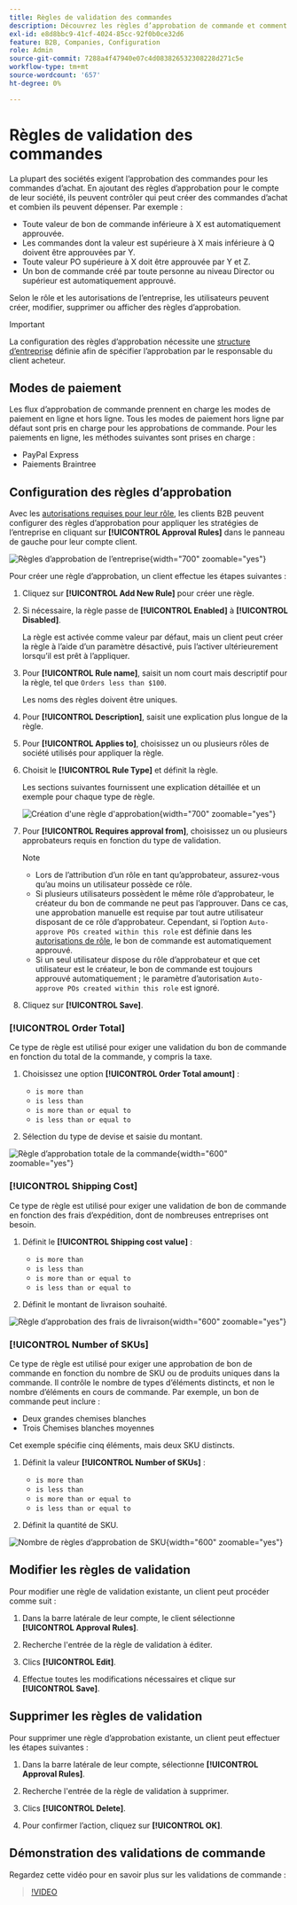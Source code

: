 ```yaml
---
title: Règles de validation des commandes
description: Découvrez les règles d’approbation de commande et comment les administrateurs de la société peuvent les définir sur le storefront.
exl-id: e8d8bbc9-41cf-4024-85cc-92f0b0ce32d6
feature: B2B, Companies, Configuration
role: Admin
source-git-commit: 7288a4f47940e07c4d083826532308228d271c5e
workflow-type: tm+mt
source-wordcount: '657'
ht-degree: 0%

---
```


# Règles de validation des commandes

La plupart des sociétés exigent l’approbation des commandes pour les commandes d’achat. En ajoutant des règles d’approbation pour le compte de leur société, ils peuvent contrôler qui peut créer des commandes d’achat et combien ils peuvent dépenser. Par exemple :

* Toute valeur de bon de commande inférieure à X est automatiquement approuvée.
* Les commandes dont la valeur est supérieure à X mais inférieure à Q doivent être approuvées par Y.
* Toute valeur PO supérieure à X doit être approuvée par Y et Z.
* Un bon de commande créé par toute personne au niveau Director ou supérieur est automatiquement approuvé.

Selon le rôle et les autorisations de l’entreprise, les utilisateurs peuvent créer, modifier, supprimer ou afficher des règles d’approbation.

>[!IMPORTANT]
>
>La configuration des règles d’approbation nécessite une [structure d’entreprise](account-company-structure.md) définie afin de spécifier l’approbation par le responsable du client acheteur.

## Modes de paiement

Les flux d’approbation de commande prennent en charge les modes de paiement en ligne et hors ligne. Tous les modes de paiement hors ligne par défaut sont pris en charge pour les approbations de commande. Pour les paiements en ligne, les méthodes suivantes sont prises en charge :

* PayPal Express
* Paiements Braintree


## Configuration des règles d’approbation

Avec les [autorisations requises pour leur rôle](account-company-roles-permissions.md), les clients B2B peuvent configurer des règles d’approbation pour appliquer les stratégies de l’entreprise en cliquant sur **[!UICONTROL Approval Rules]** dans le panneau de gauche pour leur compte client.

![Règles d’approbation de l’entreprise](./assets/approval-rules.png){width="700" zoomable="yes"}

Pour créer une règle d’approbation, un client effectue les étapes suivantes :

1. Cliquez sur **[!UICONTROL Add New Rule]** pour créer une règle.

1. Si nécessaire, la règle passe de **[!UICONTROL Enabled]** à **[!UICONTROL Disabled]**.

   La règle est activée comme valeur par défaut, mais un client peut créer la règle à l’aide d’un paramètre désactivé, puis l’activer ultérieurement lorsqu’il est prêt à l’appliquer.

1. Pour **[!UICONTROL Rule name]**, saisit un nom court mais descriptif pour la règle, tel que `Orders less than $100`.

   Les noms des règles doivent être uniques.

1. Pour **[!UICONTROL Description]**, saisit une explication plus longue de la règle.

1. Pour **[!UICONTROL Applies to]**, choisissez un ou plusieurs rôles de société utilisés pour appliquer la règle.

1. Choisit le **[!UICONTROL Rule Type]** et définit la règle.

   Les sections suivantes fournissent une explication détaillée et un exemple pour chaque type de règle.

   ![Création d&#39;une règle d&#39;approbation](./assets/approval-rules-create.png){width="700" zoomable="yes"}

1. Pour **[!UICONTROL Requires approval from]**, choisissez un ou plusieurs approbateurs requis en fonction du type de validation.

   >[!NOTE]
   >
   >* Lors de l’attribution d’un rôle en tant qu’approbateur, assurez-vous qu’au moins un utilisateur possède ce rôle.
   >* Si plusieurs utilisateurs possèdent le même rôle d’approbateur, le créateur du bon de commande ne peut pas l’approuver. Dans ce cas, une approbation manuelle est requise par tout autre utilisateur disposant de ce rôle d’approbateur. Cependant, si l’option `Auto-approve POs created within this role` est définie dans les [autorisations de rôle](account-company-roles-permissions.md), le bon de commande est automatiquement approuvé.
   >* Si un seul utilisateur dispose du rôle d’approbateur et que cet utilisateur est le créateur, le bon de commande est toujours approuvé automatiquement ; le paramètre d’autorisation `Auto-approve POs created within this role` est ignoré.

1. Cliquez sur **[!UICONTROL Save]**.

### [!UICONTROL Order Total]

Ce type de règle est utilisé pour exiger une validation du bon de commande en fonction du total de la commande, y compris la taxe.

1. Choisissez une option **[!UICONTROL Order Total amount]** :

   * `is more than`
   * `is less than`
   * `is more than or equal to`
   * `is less than or equal to`

1. Sélection du type de devise et saisie du montant.

![Règle d’approbation totale de la commande](./assets/approval-rules-order-total.png){width="600" zoomable="yes"}

### [!UICONTROL Shipping Cost]

Ce type de règle est utilisé pour exiger une validation de bon de commande en fonction des frais d’expédition, dont de nombreuses entreprises ont besoin.

1. Définit le **[!UICONTROL Shipping cost value]** :

   * `is more than`
   * `is less than`
   * `is more than or equal to`
   * `is less than or equal to`

1. Définit le montant de livraison souhaité.

![Règle d’approbation des frais de livraison](./assets/approval-rules-shipping-cost.png){width="600" zoomable="yes"}

### [!UICONTROL Number of SKUs]

Ce type de règle est utilisé pour exiger une approbation de bon de commande en fonction du nombre de SKU ou de produits uniques dans la commande. Il contrôle le nombre de types d’éléments distincts, et non le nombre d’éléments en cours de commande. Par exemple, un bon de commande peut inclure :

* Deux grandes chemises blanches
* Trois Chemises blanches moyennes

Cet exemple spécifie cinq éléments, mais deux SKU distincts.

1. Définit la valeur **[!UICONTROL Number of SKUs]** :

   * `is more than`
   * `is less than`
   * `is more than or equal to`
   * `is less than or equal to`

1. Définit la quantité de SKU.

![Nombre de règles d’approbation de SKU](./assets/approval-rules-number-skus.png){width="600" zoomable="yes"}

## Modifier les règles de validation

Pour modifier une règle de validation existante, un client peut procéder comme suit :

1. Dans la barre latérale de leur compte, le client sélectionne **[!UICONTROL Approval Rules]**.

1. Recherche l&#39;entrée de la règle de validation à éditer.

1. Clics **[!UICONTROL Edit]**.

1. Effectue toutes les modifications nécessaires et clique sur **[!UICONTROL Save]**.

## Supprimer les règles de validation

Pour supprimer une règle d’approbation existante, un client peut effectuer les étapes suivantes :

1. Dans la barre latérale de leur compte, sélectionne **[!UICONTROL Approval Rules]**.

1. Recherche l&#39;entrée de la règle de validation à supprimer.

1. Clics **[!UICONTROL Delete]**.

1. Pour confirmer l’action, cliquez sur **[!UICONTROL OK]**.

## Démonstration des validations de commande

Regardez cette vidéo pour en savoir plus sur les validations de commande :

>[!VIDEO](https://video.tv.adobe.com/v/344450?quality=12&learn=on)

